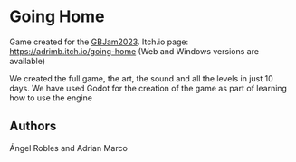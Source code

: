 # Going Home
Game created for the [GBJam2023](https://itch.io/jam/gbjam-11).
Itch.io page: https://adrimb.itch.io/going-home (Web and Windows versions are available)

We created the full game, the art, the sound and all the levels in just 10 days. We have used Godot for the creation of the game as part of learning how to use the engine

## Authors
Ángel Robles and
Adrian Marco
